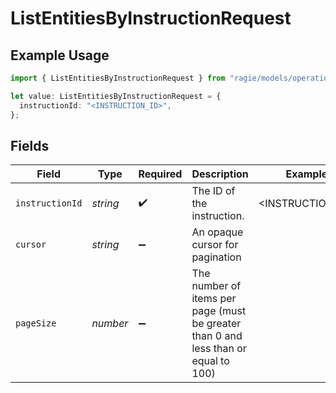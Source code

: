 # ListEntitiesByInstructionRequest

## Example Usage

```typescript
import { ListEntitiesByInstructionRequest } from "ragie/models/operations";

let value: ListEntitiesByInstructionRequest = {
  instructionId: "<INSTRUCTION_ID>",
};
```

## Fields

| Field                                                                               | Type                                                                                | Required                                                                            | Description                                                                         | Example                                                                             |
| ----------------------------------------------------------------------------------- | ----------------------------------------------------------------------------------- | ----------------------------------------------------------------------------------- | ----------------------------------------------------------------------------------- | ----------------------------------------------------------------------------------- |
| `instructionId`                                                                     | *string*                                                                            | :heavy_check_mark:                                                                  | The ID of the instruction.                                                          | <INSTRUCTION_ID>                                                                    |
| `cursor`                                                                            | *string*                                                                            | :heavy_minus_sign:                                                                  | An opaque cursor for pagination                                                     |                                                                                     |
| `pageSize`                                                                          | *number*                                                                            | :heavy_minus_sign:                                                                  | The number of items per page (must be greater than 0 and less than or equal to 100) |                                                                                     |